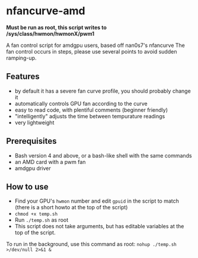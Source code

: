 # nfancurve-amd
**Must be run as root, this script writes to /sys/class/hwmon/hwmonX/pwm1**

A fan control script for amdgpu users, based off nan0s7's nfancurve
The fan control occurs in steps, please use several points to avoid sudden ramping-up.

## Features
- by default it has a severe fan curve profile, you should probably change it
- automatically controls GPU fan according to the curve
- easy to read code, with plentiful comments (beginner friendly)
- "intelligently" adjusts the time between tempurature readings
- very lightweight

## Prerequisites
- Bash version 4 and above, or a bash-like shell with the same commands
- an AMD card with a pwm fan
- amdgpu driver

## How to use
- Find your GPU's `hwmon` number and edit `gpuid` in the script to match (there is a short howto at the top of the script)
- `chmod +x temp.sh`
- Run `./temp.sh` as root
- This script does not take arguments, but has editable variables at the top of the script.

To run in the background, use this command as root: `nohup ./temp.sh >/dev/null 2>&1 &`
